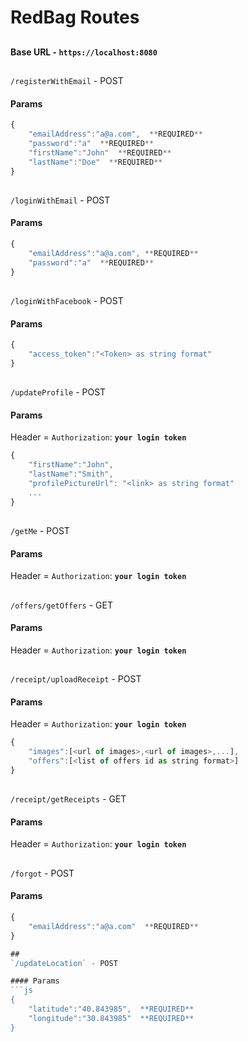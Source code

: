 # RedBag Routes
##
#### Base URL - `https://localhost:8080`

##
`/registerWithEmail` - POST

#### Params
```js
{
    "emailAddress":"a@a.com",  **REQUIRED**
    "password":"a"  **REQUIRED**
    "firstName":"John"  **REQUIRED**
    "lastName":"Doe"  **REQUIRED**
}
```

##
`/loginWithEmail` - POST

#### Params
```js
{
    "emailAddress":"a@a.com", **REQUIRED**
    "password":"a"  **REQUIRED**
}
```

##
`/loginWithFacebook` - POST

#### Params
```js
{
    "access_token":"<Token> as string format"
}
```


##
`/updateProfile` - POST

#### Params
Header = `Authorization`: __`your login token`__
```js
{
    "firstName":"John",
    "lastName":"Smith",
    "profilePictureUrl": "<link> as string format"
    ...
}
```


##
`/getMe` - POST

#### Params
Header = `Authorization`: __`your login token`__


##
`/offers/getOffers` - GET

#### Params
Header = `Authorization`: __`your login token`__


##
`/receipt/uploadReceipt` - POST

#### Params
Header = `Authorization`: __`your login token`__
```js
{
    "images":[<url of images>,<url of images>,...],
    "offers":[<list of offers id as string format>]
}
```

##
`/receipt/getReceipts` - GET

#### Params
Header = `Authorization`: __`your login token`__


##
`/forgot` - POST

#### Params
```js
{
    "emailAddress":"a@a.com"  **REQUIRED**
}

##
`/updateLocation` - POST

#### Params
```js
{
    "latitude":"40.843985",  **REQUIRED**
    "longitude":"30.843985"  **REQUIRED**
}
```









